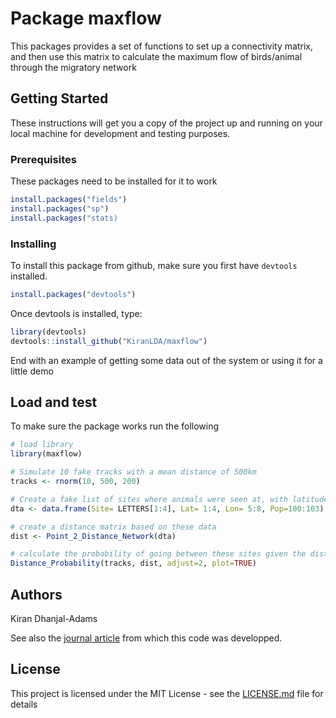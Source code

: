 # Package maxflow

This packages provides a set of functions to set up a connectivity matrix, and then use this matrix to calculate the maximum flow of birds/animal through the migratory network

## Getting Started

These instructions will get you a copy of the project up and running on your local machine for development and testing purposes. 

### Prerequisites

These packages need to be installed for it to work

```r
install.packages("fields")
install.packages("sp")
install.packages("stats)
```

### Installing

To install this package from github, make sure you first have `devtools` installed.

```r
install.packages("devtools")
```

Once devtools is installed, type:

```r
library(devtools)
devtools::install_github("KiranLDA/maxflow")
```
End with an example of getting some data out of the system or using it for a little demo

## Load and test

To make sure the package works run the following

```r
# load library
library(maxflow)

# Simulate 10 fake tracks with a mean distance of 500km
tracks <- rnorm(10, 500, 200)

# Create a fake list of sites where animals were seen at, with latitude, longitude and number of anumals seen there 
dta <- data.frame(Site= LETTERS[1:4], Lat= 1:4, Lon= 5:8, Pop=100:103)

# create a distance matrix based on these data
dist <- Point_2_Distance_Network(dta)

# calculate the probability of going between these sites given the distance the animal can travel
Distance_Probability(tracks, dist, adjust=2, plot=TRUE)

```

## Authors

Kiran Dhanjal-Adams

See also the [journal article](http://onlinelibrary.wiley.com/doi/10.1111/cobi.12842/full) from which this code was developped.

## License

This project is licensed under the MIT License - see the [LICENSE.md](LICENSE.md) file for details
